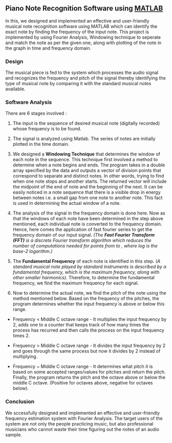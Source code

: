 ## Piano Note Recognition Software using [MATLAB](https://www.mathworks.com/products/matlab.html)

In this, we designed and implemented an effective and user-friendly musical note recognition software using MATLAB which can identify the exact note by finding the frequency of the input note. This project is implemented by using Fourier Analysis, Windowing technique to seperate and match the note as per the given one, along with plotting of the note in the graph in time and frequency domain.

### Design

The musical piece is fed to the system which processes the audio signal and recognizes the frequency and pitch of the signal thereby identifying the type of musical note by comparing it with the standard musical notes available.

### Software Analysis

There are 6 stages involved :

1. The input is the sequence of desired musical note (digitally recorded) whose frequency is to be found.

2. The signal is analyzed using Matlab. The series of notes are initially plotted in the time domain.

3. We designed a <B>Windowing Technique</B> that determines the window of each note in the sequence. This technique first involved a method to determine when a note begins and ends. The program takes in a double array specified by the data and outputs a vector of division points that correspond to separate and distinct notes. In other words, trying to find when one note stops and another starts. The returned vector will include the midpoint of the end of note and the beginning of the next. It can be easily noticed in a note sequence that there is a visible drop in energy between notes i.e. a small gap from one note to another note. This fact is used in determining the actual window of a note.

4.  The analysis of the signal in the frequency domain is done here. Now as that the windows of each note have been determined in the step above mentioned, each individual note is converted to the frequency domain. Hence, here comes the application of fast fourier series to get the frequency domain of our input signal. <I>(The <B>Fast Fourier Transform (FFT)</B> is a discrete Fourier transform algorithm which reduces the number of computations needed for points from to , where log is the base-2 logarithm.)</I>

5. The <B>Fundamental Frequency</B> of each note is identified in this step. <I>(A standard musical note played by standard instruments is described by a fundamental frequency, which is the maximum frequency, along with other smaller harmonics)</I>. Therefore, to determine the fundamental frequency, we find the maximum frequency for each signal.

6. Now to determine the actual note, we find the pitch of the note using the method mentioned below. Based on the frequency of the pitches, the program determines whether the input frequency is above or below this range.

  - Frequency < Middle C octave range - It multiplies the input frequency by 2, adds one to a counter that keeps track of how many times the process has recurred and then calls the process on the input frequency times 2.

  - Frequency > Middle C octave range - It divides the input frequency by 2 and goes through the same process but now it divides by 2 instead of multiplying.

  - Frequency ~ Middle C octave range - It determines what pitch it is based on some accepted ranges/values for pitches and return the pitch. Finally, the program returns the pitch and the octave above or below the middle C octave. (Positive for octaves above, negative for octaves below).

### Conclusion

We sccessfully designed and implemented an effective and user-friendly frequency estimation system with Fourier Analysis. The target users of the system are not only the people practicing music, but also professional musicians who cannot waste their time figuring out the notes of an audio sample.
